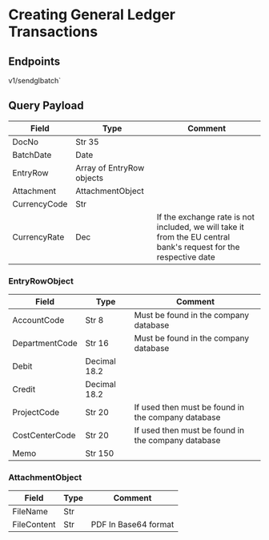 # Creating General Ledger Transactions

## Endpoints

<!--@include: @/dist/md/api_url.md-->v1/sendglbatch`

## Query Payload

|Field|Type|Comment|
|-----|----|-------|
|DocNo|Str 35||
|BatchDate|Date||
|EntryRow|Array of EntryRow objects||
|Attachment|AttachmentObject||
|CurrencyCode|Str||
|CurrencyRate|Dec|If the exchange rate is not included, we will take it from the EU central bank's request for the respective date|


### EntryRowObject

|Field|Type|Comment|
|-----|----|-------|
|AccountCode|Str 8|Must be found in the company database|
|DepartmentCode|Str 16|Must be found in the company database|
|Debit|Decimal 18.2||
|Credit|Decimal 18.2||
|ProjectCode|Str 20|If used then must be found in the company database|
|CostCenterCode|Str 20|If used then must be found in the company database|
|Memo|Str 150||


### AttachmentObject

|Field|Type|Comment|
|-----|----|-------|
|FileName|Str||
|FileContent|Str|PDF In Base64 format|


